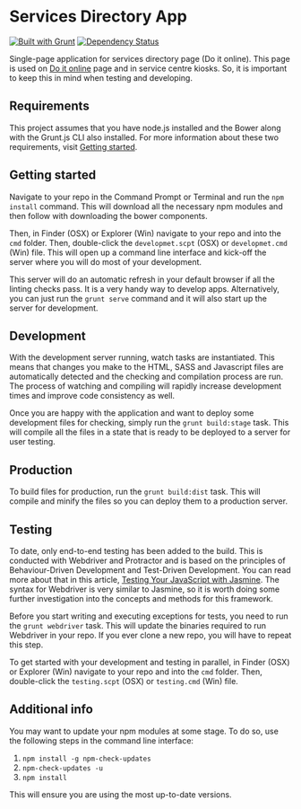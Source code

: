 # Services Directory App

[![Built with Grunt](https://cdn.gruntjs.com/builtwith.png)](http://gruntjs.com/)
[![Dependency Status](https://david-dm.org/qld-gov-au/services-directory.png)](https://david-dm.org/qld-gov-au/services-directory)

Single-page application for services directory page (Do it online). This page is used on [Do it online](http://www.qld.gov.au/services/) page and in service centre kiosks. So, it is important to keep this in mind when testing and developing.

## Requirements

This project assumes that you have node.js installed and the Bower along with the Grunt.js CLI also installed. For more information about these two requirements, visit [Getting started](http://gruntjs.com/getting-started).

## Getting started

Navigate to your repo in the Command Prompt or Terminal and run the ```npm install``` command. This will download all the necessary npm modules and then follow with downloading the bower components.

Then, in Finder (OSX) or Explorer (Win) navigate to your repo and into the ```cmd``` folder. Then, double-click the ```developmet.scpt``` (OSX) or ```developmet.cmd``` (Win) file. This will open up a command line interface and kick-off the server where you will do most of your development.

This server will do an automatic refresh in your default browser if all the linting checks pass. It is a very handy way to develop apps. Alternatively, you can just run the ```grunt serve``` command and it will also start up the server for development.

## Development

With the development server running, watch tasks are instantiated. This means that changes you make to the HTML, SASS and Javascript files are automatically detected and the checking and compilation process are run. The process of watching and compiling will rapidly increase development times and improve code consistency as well.

Once you are happy with the application and want to deploy some development files for checking, simply run the ```grunt build:stage``` task. This will compile all the files in a state that is ready to be deployed to a server for user testing.

## Production

To build files for production, run the ```grunt build:dist``` task. This will compile and minify the files so you can deploy them to a production server.

## Testing

To date, only end-to-end testing has been added to the build. This is conducted with Webdriver and Protractor and is based on the principles of Behaviour-Driven Development and Test-Driven Development. You can read more about that in this article, [Testing Your JavaScript with Jasmine](http://code.tutsplus.com/tutorials/testing-your-javascript-with-jasmine--net-21229). The syntax for Webdriver is very similar to Jasmine, so it is worth doing some further investigation into the concepts and methods for this framework.

Before you start writing and executing exceptions for tests, you need to run the ```grunt webdriver``` task. This will update the binaries required to run Webdriver in your repo. If you ever clone a new repo, you will have to repeat this step.

To get started with your development and testing in parallel, in Finder (OSX) or Explorer (Win) navigate to your repo and into the ```cmd``` folder. Then, double-click the ```testing.scpt``` (OSX) or ```testing.cmd``` (Win) file.

## Additional info

You may want to update your npm modules at some stage. To do so, use the following steps in the command line interface:

1. ```npm install -g npm-check-updates```
2. ```npm-check-updates -u```
3. ```npm install```

This will ensure you are using the most up-to-date versions.
